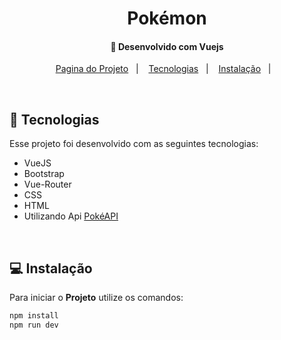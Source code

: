 <h1 align="center">
     Pokémon
</h1>

<h4 align="center">
  🚀 Desenvolvido com Vuejs
</h4>

<p align="center">
  <a href="https://projeto-pokemon-blue.vercel.app/">Pagina do Projeto</a>&nbsp;&nbsp;&nbsp;|&nbsp;&nbsp;&nbsp;
  <a href="#rocket-tecnologias">Tecnologias</a>&nbsp;&nbsp;&nbsp;|&nbsp;&nbsp;&nbsp;
  <a href="#-instalação">Instalação</a>&nbsp;&nbsp;&nbsp;|&nbsp;&nbsp;&nbsp;
</p>

<br>

## :rocket: Tecnologias

Esse projeto foi desenvolvido com as seguintes tecnologias:

- VueJS
- Bootstrap
- Vue-Router
- CSS
- HTML
- Utilizando Api [PokéAPI](https://pokeapi.co/)

<br>

## 💻 Instalação

Para iniciar o **Projeto** utilize os comandos:

```bash
npm install
npm run dev
```
